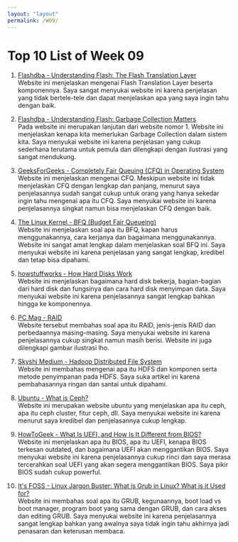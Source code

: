 ```yaml
---
layout: "layout"
permalink: /W09/
---
```


# Top 10 List of Week 09

1. [Flashdba - Understanding Flash: The Flash Translation Layer](https://flashdba.com/2014/09/17/understanding-flash-the-flash-translation-layer/)<br>
Website ini menjelaskan mengenai Flash Translation Layer beserta komponennya. Saya sangat menyukai website ini karena penjelasan yang 
tidak bertele-tele dan dapat menjelaskan apa yang saya ingin tahu dengan baik.

2. [Flashdba - Understanding Flash: Garbage Collection Matters](https://flashdba.com/2014/10/15/understanding-flash-garbage-collection-matters/)<br>
Pada website ini merupakan lanjutan dari website nomor 1. Website ini menjelaskan kenapa kita memerlukan Garbage Collection dalam sistem 
kita. Saya menyukai website ini karena penjelasan yang cukup sederhana terutama untuk pemula dan dilengkapi dengan ilustrasi yang sangat
mendukung.

3. [GeeksForGeeks - Completely Fair Queuing (CFQ) in Operating System](https://www.geeksforgeeks.org/completely-fair-queuing-cfq-in-operating-system/)<br>
Website ini menjelaskan mengenai CFQ. Meskipun website ini tidak menjelaskan CFQ dengan lengkap dan panjang, menurut saya penjelasannya
sudah sangat cukup untuk orang yang hanya sekedar ingin tahu mengenai apa itu CFQ. Saya menyukai website ini karena penjelasannya singkat
namun bisa menjelaskan CFQ dengan baik.

4. [The Linux Kernel - BFQ (Budget Fair Queueing)](https://www.kernel.org/doc/html/latest/block/bfq-iosched.html)<br>
Website ini menjelaskan soal apa itu BFQ, kapan harus menggunakannya, cara kerjanya dan bagaimana menggunakannya. Website ini sangat amat
lengkap dalam menjelaskan soal BFQ ini. Saya menyukai website ini karena penjelasan yang sangat lengkap, kredibel dan tetap bisa dipahami.

5. [howstuffworks - How Hard Disks Work](https://computer.howstuffworks.com/hard-disk.htm)<br>
Website ini menjelaskan bagaimana hard disk bekerja, bagian-bagian dari hard disk dan fungsinya dan cara hard disk menyimpan data. Saya
menyukai website ini karena penjelasannya sangat lengkap bahkan hingga ke komponennya.

6. [PC Mag - RAID](https://www.pcmag.com/encyclopedia/term/raid)<br>
Website tersebut membahas soal apa itu RAID, jenis-jenis RAID dan perbedaannya masing-masing. Saya menyukai website ini karena penjelasannya
cukup singkat namun masih berisi. Website ini juga dilengkapi gambar ilustrasi lho.

7. [Skyshi Medium - Hadoop Distributed File System](https://medium.com/skyshidigital/hadoop-distributed-file-system-c1f5c29e9e6e)<br>
Website ini membahas mengenai apa itu HDFS dan komponen serta metode penyimpanan pada HDFS. Saya suka artikel ini karena pembahasannya ringan
dan santai untuk dipahami.

8. [Ubuntu - What is Ceph?](https://ubuntu.com/ceph/what-is-ceph)<br>
Website ini merupakan website ubuntu yang menjelaskan apa itu ceph, apa itu ceph cluster, fitur ceph, dll. Saya menyukai website ini karena
menurut saya kredibel dan penjelasannya cukup lengkap.

9. [HowToGeek - What Is UEFI, and How Is It Different from BIOS?](https://www.howtogeek.com/56958/htg-explains-how-uefi-will-replace-the-bios/)<br>
Website ini menjelaskan apa itu BIOS, apa itu UEFI, kenapa BIOS terkesan outdated, dan bagaimana UEFI akan menggantikan BIOS. Saya menyukai
website ini karena penjelasannya cukup rinci dan saya merasa tercerahkan soal UEFI yang akan segera menggantikan BIOS. Saya pikir BIOS sudah
cukup powerful.

10. [It's FOSS - Linux Jargon Buster: What is Grub in Linux? What is it Used for?](https://itsfoss.com/what-is-grub/)<br>
Website ini membahas soal apa itu GRUB, kegunaannya, boot load vs boot manager, program boot yang sama dengan GRUB, dan cara akses dan editing
GRUB. Saya menyukai website ini karena penjelasannya sangat lengkap bahkan yang awalnya saya tidak ingin tahu akhirnya jadi penasaran dan
keterusan membaca.